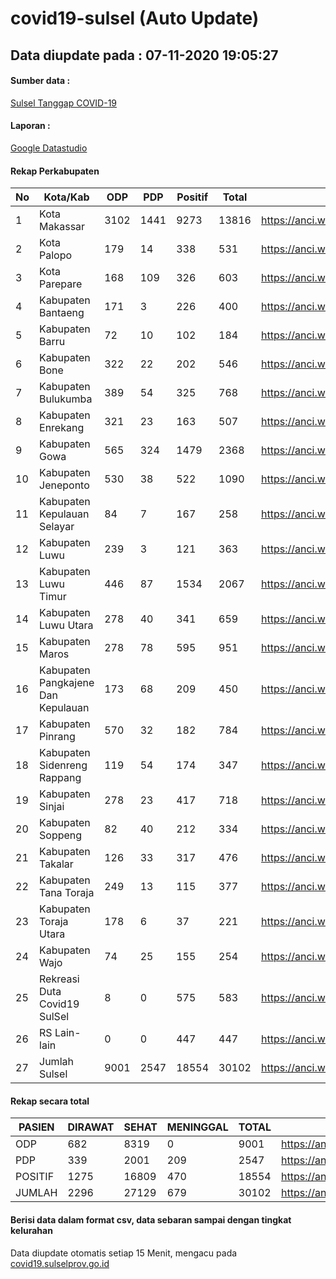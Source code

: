 
# covid19-sulsel (Auto Update)

## Data diupdate pada : 07-11-2020 19:05:27

#### Sumber data :
[Sulsel Tanggap COVID-19](https://covid19.sulselprov.go.id)

#### Laporan :
[Google Datastudio](https://datastudio.google.com/s/jythWGc1j4w)

#### Rekap Perkabupaten 
|No|Kota/Kab|ODP|PDP|Positif|Total|Link|
| --- | --- | --- | --- | --- | --- | --- |
|1|Kota Makassar|3102|1441|9273|13816|https://anci.web.id/cor/kota_makassar|
|2|Kota Palopo|179|14|338|531|https://anci.web.id/cor/kota_palopo|
|3|Kota Parepare|168|109|326|603|https://anci.web.id/cor/kota_parepare|
|4|Kabupaten Bantaeng|171|3|226|400|https://anci.web.id/cor/kabupaten_bantaeng|
|5|Kabupaten Barru|72|10|102|184|https://anci.web.id/cor/kabupaten_barru|
|6|Kabupaten Bone|322|22|202|546|https://anci.web.id/cor/kabupaten_bone|
|7|Kabupaten Bulukumba|389|54|325|768|https://anci.web.id/cor/kabupaten_bulukumba|
|8|Kabupaten Enrekang|321|23|163|507|https://anci.web.id/cor/kabupaten_enrekang|
|9|Kabupaten Gowa|565|324|1479|2368|https://anci.web.id/cor/kabupaten_gowa|
|10|Kabupaten Jeneponto|530|38|522|1090|https://anci.web.id/cor/kabupaten_jeneponto|
|11|Kabupaten Kepulauan Selayar|84|7|167|258|https://anci.web.id/cor/kabupaten_kepulauan_selayar|
|12|Kabupaten Luwu|239|3|121|363|https://anci.web.id/cor/kabupaten_luwu|
|13|Kabupaten Luwu Timur|446|87|1534|2067|https://anci.web.id/cor/kabupaten_luwu_timur|
|14|Kabupaten Luwu Utara|278|40|341|659|https://anci.web.id/cor/kabupaten_luwu_utara|
|15|Kabupaten Maros|278|78|595|951|https://anci.web.id/cor/kabupaten_maros|
|16|Kabupaten Pangkajene Dan Kepulauan|173|68|209|450|https://anci.web.id/cor/kabupaten_pangkajene_dan_kepulauan|
|17|Kabupaten Pinrang|570|32|182|784|https://anci.web.id/cor/kabupaten_pinrang|
|18|Kabupaten Sidenreng Rappang|119|54|174|347|https://anci.web.id/cor/kabupaten_sidenreng_rappang|
|19|Kabupaten Sinjai|278|23|417|718|https://anci.web.id/cor/kabupaten_sinjai|
|20|Kabupaten Soppeng|82|40|212|334|https://anci.web.id/cor/kabupaten_soppeng|
|21|Kabupaten Takalar|126|33|317|476|https://anci.web.id/cor/kabupaten_takalar|
|22|Kabupaten Tana Toraja|249|13|115|377|https://anci.web.id/cor/kabupaten_tana_toraja|
|23|Kabupaten Toraja Utara|178|6|37|221|https://anci.web.id/cor/kabupaten_toraja_utara|
|24|Kabupaten Wajo|74|25|155|254|https://anci.web.id/cor/kabupaten_wajo|
|25|Rekreasi Duta Covid19 SulSel|8|0|575|583|https://anci.web.id/cor/rekreasi_duta_covid19_sulsel|
|26|RS Lain-lain|0|0|447|447|https://anci.web.id/cor/rs_lain-lain|
|27|Jumlah Sulsel|9001|2547|18554|30102|https://anci.web.id/cor/jumlah_sulsel|

#### Rekap secara total

| PASIEN | DIRAWAT | SEHAT | MENINGGAL | TOTAL | LINK |
| ---- | -------- | ---- | ---- |  ---- | ---- |
| ODP | 682 | 8319 | 0 | 9001 | https://anci.web.id/cor/odp_detail.html |
| PDP | 339 | 2001 | 209 | 2547 | https://anci.web.id/cor/pdp_detail.html |
| POSITIF | 1275 | 16809 | 470 | 18554 | https://anci.web.id/cor/positif_detail.html |
| JUMLAH | 2296 | 27129 | 679 | 30102 | https://anci.web.id/cor/jumlah_sulsel/ |

 
#### Berisi data dalam format csv, data sebaran sampai dengan tingkat kelurahan

Data diupdate otomatis setiap 15 Menit, mengacu pada [covid19.sulselprov.go.id](https://covid19.sulselprov.go.id)


